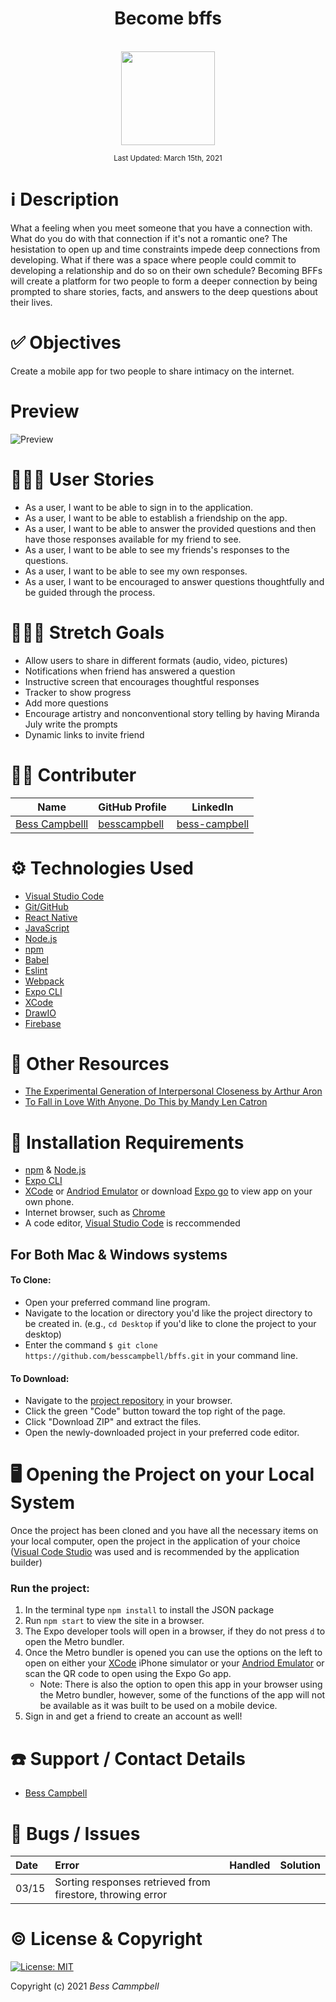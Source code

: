 # <div align="center">Become bffs</div>

<p align="center">
    <br>
    <a href="https://github.com/besscampbell">
        <img src="https://github.com/besscampbell.png" width="150px" height="auto">
    </a>
</p>

<p align="center">
  <small>Last Updated: March 15th, 2021</small>
</p>

# ℹ️ Description

What a feeling when you meet someone that you have a connection with. What do you do with that connection if it's not a romantic one? The hesistation to open up and time constraints impede deep connections from developing. What if there was a space where people could commit to developing a relationship and do so on their own schedule? Becoming BFFs will create a platform for two people to form a deeper connection by being prompted to share stories, facts, and answers to the deep questions about their lives.

# ✅ Objectives

Create a mobile app for two people to share intimacy on the internet.

# Preview

![Preview](https://media.giphy.com/media/rgKI2e1RLpTvh8pWTA/giphy.gif)

# 💁🏽‍♀️ User Stories

- As a user, I want to be able to sign in to the application.
- As a user, I want to be able to establish a friendship on the app.
- As a user, I want to be able to answer the provided questions and then have those responses available for my friend to see.
- As a user, I want to be able to see my friends's responses to the questions.
- As a user, I want to be able to see my own responses.
- As a user, I want to be encouraged to answer questions thoughtfully and be guided through the process.

# 🧗🏼‍♀️ Stretch Goals

- Allow users to share in different formats (audio, video, pictures)
- Notifications when friend has answered a question
- Instructive screen that encourages thoughtful responses
- Tracker to show progress
- Add more questions
- Encourage artistry and nonconventional story telling by having Miranda July write the prompts
- Dynamic links to invite friend

# 🧑‍💻 Contributer

| Name                                                         | GitHub Profile                                  | LinkedIn                                                    |
| ------------------------------------------------------------ | ----------------------------------------------- | ----------------------------------------------------------- |
| [Bess Campbelll](https://www.linkedin.com/in/bess-campbell/) | [besscampbell](https://github.com/besscampbell) | [bess-campbell](https://www.linkedin.com/in/bess-campbell/) |

# ⚙️ Technologies Used

- [Visual Studio Code](https://code.visualstudio.com/)
- [Git/GitHub](https://github.com/)
- [React Native](https://reactnative.dev/)
- [JavaScript](https://www.javascript.com/)
- [Node.js](https://nodejs.org/en/)
- [npm](https://www.npmjs.com/get-npm)
- [Babel](https://babeljs.io/)
- [Eslint](https://eslint.org/)
- [Webpack](https://webpack.js.org/)
- [Expo CLI](https://docs.expo.io/workflow/expo-cli/)
- [XCode](https://docs.expo.io/workflow/ios-simulator/)
- [DrawIO](https://www.draw.io/)
- [Firebase](https://firebase.google.com/)

# 📰 Other Resources

- [The Experimental Generation of Interpersonal Closeness by Arthur Aron](https://journals.sagepub.com/doi/pdf/10.1177/0146167297234003)
- [To Fall in Love With Anyone, Do This by Mandy Len Catron](https://www.nytimes.com/2015/01/11/style/modern-love-to-fall-in-love-with-anyone-do-this.html)

# 💾 Installation Requirements

- [npm](https://www.npmjs.com/get-npm) & [Node.js](https://nodejs.org/en/)
- [Expo CLI](https://docs.expo.io/workflow/expo-cli/)
- [XCode](https://docs.expo.io/workflow/ios-simulator/) or [Andriod Emulator](https://docs.expo.io/workflow/android-studio-emulator/) or download [Expo go](https://expo.io/tools) to view app on your own phone.
- Internet browser, such as [Chrome](https://www.google.com/chrome/)
- A code editor, [Visual Studio Code](https://code.visualstudio.com/) is reccommended

## For Both Mac & Windows systems

#### To Clone:

- Open your preferred command line program.
- Navigate to the location or directory you'd like the project directory to be created in. (e.g., `cd Desktop` if you'd like to clone the project to your desktop)
- Enter the command `$ git clone https://github.com/besscampbell/bffs.git` in your command line.

#### To Download:

- Navigate to the [project repository](https://github.com/besscampbell/bffs.gitt) in your browser.
- Click the green "Code" button toward the top right of the page.
- Click "Download ZIP" and extract the files.
- Open the newly-downloaded project in your preferred code editor.

# 🖥️ Opening the Project on your Local System

Once the project has been cloned and you have all the necessary items on your local computer, open the project in the application of your choice ([Visual Code Studio](https://code.visualstudio.com/) was used and is recommended by the application builder)

### Run the project:

1. In the terminal type `npm install` to install the JSON package
2. Run `npm start` to view the site in a browser.
3. The Expo developer tools will open in a browser, if they do not press `d` to open the Metro bundler.
4. Once the Metro bundler is opened you can use the options on the left to open on either your [XCode](https://docs.expo.io/workflow/ios-simulator/) iPhone simulator or your [Andriod Emulator](https://docs.expo.io/workflow/android-studio-emulator/) or scan the QR code to open using the Expo Go app.
   - Note: There is also the option to open this app in your browser using the Metro bundler, however, some of the functions of the app will not be available as it was built to be used on a mobile device.
5. Sign in and get a friend to create an account as well!

# ☎️ Support / Contact Details

- [Bess Campbell](mailto:bess.k.campbell@gmail.com)

# 🐛 Bugs / Issues

| Date  | Error                                                      | Handled | Solution |
| :---- | :--------------------------------------------------------- | :------ | :------- |
| 03/15 | Sorting responses retrieved from firestore, throwing error |         |          |

# ©️ License & Copyright

[![License: MIT](https://img.shields.io/badge/License-MIT-yellow.svg)](https://opensource.org/licenses/MIT)

Copyright (c) 2021 _*Bess Cammpbell*_
